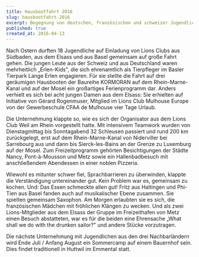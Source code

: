 ```yaml
---
title: Hausbootfahrt 2016
slug: hausbootfahrt-2016
excerpt: Begegnung von deutschen, französischen und schweizer Jugendlichen - 6 Tage unterwegs auf Wasserstraßen in Frankreich / Finanzierung durch Regio Lions.
published: true
created_at: 2016-04-13
---
```


Nach Ostern durften 18 Jugendliche auf Einladung von Lions Clubs aus Südbaden, aus dem Elsass und aus Basel gemeinsam auf große Fahrt gehen. Die jungen Leute aus der Schweiz und aus Deutschland waren mehrheitlich „Erlen-Kids", die sich ehrenamtlich als Tierpfleger im Basler Tierpark Lange Erlen engagieren. Für sie stellte die Fahrt auf drei geräumigen Hausbooten der Baureihe KORMORAN auf dem Rhein-Marne-Kanal und auf der Mosel ein großartiges Ferienprogramm dar. Anders verhielt es sich bei acht jungen Damen aus dem Elsass: Sie erhielten auf Initiative von Gérard Rogenmuser, Mitglied im Lions Club Mulhouse Europe von der Gewerbeschule CFAA de Mulhouse vier Tage Urlaub.

Die Unternehmung klappte so, wie es sich der Organisator aus dem Lions Club Weil am Rhein vorgestellt hatte. Mit intensivem Teamwork wurden von Dienstagmittag bis Sonntagabend 32 Schleusen passiert und rund 200 km zurückgelegt, erst auf dem Rhein-Marne-Kanal von Niderviller bei Sarrebourg aus und dann bis Sierck-les-Bains an der Grenze zu Luxemburg auf der Mosel. Zum Freizeitprogramm gehörten Besichtigungen der Städte Nancy, Pont-à-Mousson und Metz sowie ein Hallenbadbesuch mit anschließendem Abendessen in einer noblen Pizzeria.

Wiewohl es mitunter schwer fiel, Sprachbarrieren zu überwinden, klappte die Verständigung untereinander gut. Kein Problem war es, gemeinsam zu kochen. Und: Das Essen schmeckte allen gut! Fritz aus Haltingen und Phi-Tien aus Basel fanden auch auf musikalischer Ebene zusammen. Sie spielten gemeinsam Saxophon. Am Morgen erlaubten sie es sich, die französischen Mädchen mit fröhlichen Klängen zu wecken. Und als zwei Lions-Mitglieder aus dem Elsass der Gruppe im Freizeithafen von Metz einen Besuch abstatteten, war es für die beiden eine Ehrensache „What shall we do with the drunken sailor?" und andere Stücke vorzutragen.

Die nächste Unternehmung mit Jugendlichen aus den drei Nachbarländern wird Ende Juli / Anfang August ein Sommercamp auf einem Bauernhof sein. Dies findet traditionell in Huttwil im Emmental statt.
